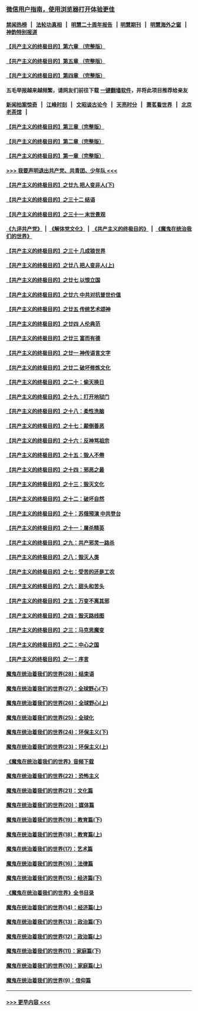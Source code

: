### [微信用户指南，使用浏览器打开体验更佳](https://github.com/gfw-breaker/banned-news1/blob/master/indexes/wechat-guide.md?t=0)
#### [禁闻热榜](热点新闻.md?t=0)  &nbsp;&nbsp;|&nbsp;&nbsp; [法轮功真相](https://github.com/gfw-breaker/truth/blob/master/README.md?t=0) &nbsp;&nbsp;|&nbsp;&nbsp; [明慧二十周年报告](https://github.com/gfw-breaker/mh-reports/blob/master/README.md?t=0) &nbsp;&nbsp;|&nbsp;&nbsp;[明慧期刊](https://github.com/gfw-breaker/mh-qikan) &nbsp;&nbsp;|&nbsp;&nbsp; [明慧海外之窗](https://github.com/gfw-breaker/mh-news/blob/master/README.md?t=0) &nbsp;&nbsp;|&nbsp;&nbsp; [神韵特别报道](https://github.com/gfw-breaker/mh-news/blob/master/shenyun.md?t=0)
#### [【共产主义的终极目的】第六章 （完整版）](../pages/nsc422/n11428913.md?t=02061411) 
#### [【共产主义的终极目的】第五章 （完整版）](../pages/nsc422/n11428912.md?t=02061411) 
#### [【共产主义的终极目的】第四章 （完整版）](../pages/nsc422/n11428907.md?t=02061411) 
#### 五毛举报越来越频繁，请网友们前往下载 [一键翻墙软件](https://github.com/gfw-breaker/ssr-accounts)，并将此项目推荐给亲友
#### [新闻拍案惊奇](https://github.com/gfw-breaker/banned-news1/blob/master/pages/link4.md) &nbsp;&nbsp;|&nbsp;&nbsp; [江峰时刻](https://github.com/gfw-breaker/banned-news1/blob/master/pages/link4.md) &nbsp;&nbsp;|&nbsp;&nbsp; [文昭谈古论今](https://github.com/gfw-breaker/banned-news1/blob/master/pages/link4.md) &nbsp;&nbsp;|&nbsp;&nbsp; [天亮时分](https://github.com/gfw-breaker/banned-news1/blob/master/pages/link4.md) &nbsp;&nbsp;|&nbsp;&nbsp; [萧茗看世界](https://github.com/gfw-breaker/banned-news1/blob/master/pages/link4.md) &nbsp;&nbsp;|&nbsp;&nbsp; [北京老茶馆](https://github.com/gfw-breaker/banned-news1/blob/master/pages/link4.md) &nbsp;&nbsp;|&nbsp;&nbsp; 
#### [【共产主义的终极目的】第三章（完整版）](../pages/nsc422/n11428848.md?t=02061411) 
#### [【共产主义的终极目的】第二章（完整版）](../pages/nsc422/n11428831.md?t=02061411) 
#### [【共产主义的终极目的】第一章（完整版）](../pages/nsc422/n11417651.md?t=02061411) 
#### [>>> 我要声明退出共产党、共青团、少年队 <<<](https://github.com/begood0513/goodnews/blob/master/quit/letter.md) 
#### [【共产主义的终极目的】之廿九 把人变非人(下)](../pages/nsc422/n11344140.md?t=02061411) 
#### [【共产主义的终极目的】之三十二 结语](../pages/nsc422/n11360535.md?t=02061411) 
#### [【共产主义的终极目的】之三十一 末世景观](../pages/nsc422/n11351129.md?t=02061411) 
#### [《九评共产党》](https://github.com/begood0513/9ping.md/blob/master/README.md) &nbsp;|&nbsp; [《解体党文化》](../../../../jtdwh.md/blob/master/README.md)  &nbsp;|&nbsp; [《共产主义的终极目的》](../../../../gczydzjmd.md/blob/master/README.md) &nbsp;|&nbsp; [《魔鬼在统治我们的世界》](../../../../mgztzwmdsj.md/blob/master/README.md) 
#### [【共产主义的终极目的】之三十 几成狼世界](../pages/nsc422/n11348280.md?t=02061411) 
#### [【共产主义的终极目的】之廿八 把人变非人(上)](../pages/nsc422/n11340492.md?t=02061411) 
#### [【共产主义的终极目的】之廿七 以恨立国](../pages/nsc422/n11336944.md?t=02061411) 
#### [【共产主义的终极目的】之廿六 中共对抗普世价值](../pages/nsc422/n11324785.md?t=02061411) 
#### [【共产主义的终极目的】之廿五 传统艺术颂神](../pages/nsc422/n11296396.md?t=02061411) 
#### [【共产主义的终极目的】之廿四 人伦典范](../pages/nsc422/n11296397.md?t=02061411) 
#### [【共产主义的终极目的】之廿三 富而有德](../pages/nsc422/n11283598.md?t=02061411) 
#### [【共产主义的终极目的】之廿一 神传语言文字](../pages/nsc422/n11263265.md?t=02061411) 
#### [【共产主义的终极目的】之廿二 破坏修炼文化](../pages/nsc422/n11245728.md?t=02061411) 
#### [【共产主义的终极目的】之二十：偷天换日](../pages/nsc422/n11238846.md?t=02061411) 
#### [【共产主义的终极目的】之十九：打开地狱门](../pages/nsc422/n11206376.md?t=02061411) 
#### [【共产主义的终极目的】之十八：柔性洗脑](../pages/nsc422/n11199994.md?t=02061411) 
#### [【共产主义的终极目的】之十七：颠倒善恶](../pages/nsc422/n11179782.md?t=02061411) 
#### [【共产主义的终极目的】之十六：反神骂祖宗](../pages/nsc422/n11166798.md?t=02061411) 
#### [【共产主义的终极目的】之十五：毁人不倦](../pages/nsc422/n11166792.md?t=02061411) 
#### [【共产主义的终极目的】之十四：邪恶之最](../pages/nsc422/n11150249.md?t=02061411) 
#### [【共产主义的终极目的】之十三：毁灭文化](../pages/nsc422/n11135227.md?t=02061411) 
#### [【共产主义的终极目的】之十二：破坏自然](../pages/nsc422/n11135214.md?t=02061411) 
#### [【共产主义的终极目的】之十：苏俄预演 中共登台](../pages/nsc422/n11118424.md?t=02061411) 
#### [【共产主义的终极目的】之十一：屠杀精英](../pages/nsc422/n11118442.md?t=02061411) 
#### [【共产主义的终极目的】之九：共产邪灵一路杀](../pages/nsc422/n11114139.md?t=02061411) 
#### [【共产主义的终极目的】之八：毁灭人类](../pages/nsc422/n11108503.md?t=02061411) 
#### [【共产主义的终极目的】之七：受苦的还是工农](../pages/nsc422/n11101809.md?t=02061411) 
#### [【共产主义的终极目的】之六：甜头和苦头](../pages/nsc422/n11096971.md?t=02061411) 
#### [【共产主义的终极目的】之五：万变不离其邪](../pages/nsc422/n11091285.md?t=02061411) 
#### [【共产主义的终极目的】之四：毁灭路线图](../pages/nsc422/n11086284.md?t=02061411) 
#### [【共产主义的终极目的】之三：马克思魔变](../pages/nsc422/n11061941.md?t=02061411) 
#### [【共产主义的终极目的】之二：中心之国](../pages/nsc422/n11047728.md?t=02061411) 
#### [【共产主义的终极目的】之一：序言](../pages/nsc422/n11086077.md?t=02061411) 
#### [魔鬼在统治着我们的世界(28)：结束语](../pages/nsc422/n10936246.md?t=02061411) 
#### [魔鬼在统治着我们的世界(27)：全球野心(下)](../pages/nsc422/n10928319.md?t=02061411) 
#### [魔鬼在统治着我们的世界(26)：全球野心(上)](../pages/nsc422/n10900318.md?t=02061411) 
#### [魔鬼在统治着我们的世界(25)：全球化](../pages/nsc422/n10788205.md?t=02061411) 
#### [魔鬼在统治着我们的世界(24)：环保主义(下)](../pages/nsc422/n10695307.md?t=02061411) 
#### [魔鬼在统治着我们的世界(23)：环保主义(上)](../pages/nsc422/n10688613.md?t=02061411) 
#### [《魔鬼在统治着我们的世界》音频下载](../pages/nsc422/n10635553.md?t=02061411) 
#### [魔鬼在统治着我们的世界(22)：恐怖主义](../pages/nsc422/n10614727.md?t=02061411) 
#### [魔鬼在统治着我们的世界(21)：文化篇](../pages/nsc422/n10597706.md?t=02061411) 
#### [魔鬼在统治着我们的世界(20)：媒体篇](../pages/nsc422/n10586579.md?t=02061411) 
#### [魔鬼在统治着我们的世界(19)：教育篇(下)](../pages/nsc422/n10564808.md?t=02061411) 
#### [魔鬼在统治着我们的世界(18)：教育篇(上)](../pages/nsc422/n10526970.md?t=02061411) 
#### [魔鬼在统治着我们的世界(17)：艺术篇](../pages/nsc422/n10499093.md?t=02061411) 
#### [魔鬼在统治着我们的世界(16)：法律篇](../pages/nsc422/n10485969.md?t=02061411) 
#### [魔鬼在统治着我们的世界(15)：经济篇(下)](../pages/nsc422/n10469975.md?t=02061411) 
#### [《魔鬼在统治着我们的世界》全书目录](../pages/nsc422/n10464261.md?t=02061411) 
#### [魔鬼在统治着我们的世界(14)：经济篇(上)](../pages/nsc422/n10457370.md?t=02061411) 
#### [魔鬼在统治着我们的世界(13)：政治篇(下)](../pages/nsc422/n10448270.md?t=02061411) 
#### [魔鬼在统治着我们的世界(12)：政治篇(上)](../pages/nsc422/n10444576.md?t=02061411) 
#### [魔鬼在统治着我们的世界(11)：家庭篇(下)](../pages/nsc422/n10440961.md?t=02061411) 
#### [魔鬼在统治着我们的世界(10)：家庭篇(上)](../pages/nsc422/n10435448.md?t=02061411) 
#### [魔鬼在统治着我们的世界(9)：信仰篇](../pages/nsc422/n10432159.md?t=02061411) 

----
#### [ >>> 更早内容 <<< ](../indexes/nsc422-earlier.md)
